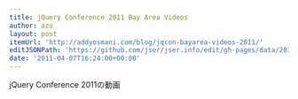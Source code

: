 ```yaml
---
title: jQuery Conference 2011 Bay Area Videos
author: azu
layout: post
itemUrl: 'http://addyosmani.com/blog/jqcon-bayarea-videos-2011/'
editJSONPath: 'https://github.com/jser/jser.info/edit/gh-pages/data/2011/04/index.json'
date: '2011-04-07T16:24:00+00:00'
---
```

jQuery Conference 2011の動画
